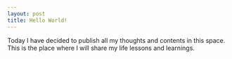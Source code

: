 ```yaml
---
layout: post
title: Hello World!
---
```


Today I have decided to publish all my thoughts and contents in this space. This is the place where I will share my life lessons and learnings.



